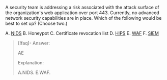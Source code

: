 
A security team is addressing a risk associated with the attack surface of the organization's web application over port 443. Currently, no advanced network security capabilities are in place. Which of the following would be best to set up? (Choose two.) 

A. [NIDS](../../Glossary/NIDS.md) 
B. Honeypot 
C. Certificate revocation list 
D. [HIPS](../../Glossary/HIPS.md) 
E. [WAF](../../Glossary/WAF.md) 
F. [SIEM](../../Glossary/SIEM.md)

> [!faq]- Answer: 
> 
> AE 
> 
> Explanation: 
> 
> A.NIDS. E.WAF.

